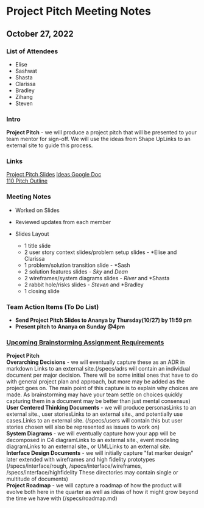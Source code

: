 # Project Pitch Meeting Notes
## October 27, 2022

### List of Attendees
- Elise
- Sashwat
- Shasta
- Clarissa
- Bradley
- Zihang
- Steven

### Intro
**Project Pitch** - we will produce a project pitch that will be presented to your team mentor for sign-off.  We will use the ideas from Shape UpLinks to an external site to guide this process.

### Links
[Project Pitch Slides](https://docs.google.com/presentation/d/1NjKDLidjCgVxzu3yr6tlaFtxpBDctUrq5DV09lAEqy8/edit#slide=id.g17963736355_5_0)
[Ideas Google Doc](https://docs.google.com/document/d/1m-2IGdsG13hjMRJtybgKpfcmRnfMunZDCUfZQRQ_9lY/edit?usp=sharing)\
[110 Pitch Outline](https://docs.google.com/document/d/1JXGjhLdT3jHvZhBXj8nSr52KK9x882rz6ZeumOR1qfg/edit?usp=sharing)

### Meeting Notes
* Worked on Slides
* Reviewed updates from each member

* Slides Layout
  * 1 title slide
  * 2 user story context slides/problem setup slides - *Elise and Clarissa
  * 1 problem/solution transition slide - *Sash
  * 2 solution features slides - *Sky* and *Dean*
  * 2 wireframes/system diagrams slides - *River* and *Shasta
  * 2 rabbit hole/risks slides - *Steven* and *Bradley
  * 1 closing slide

### Team Action Items (To Do List)
- **Send Project Pitch Slides to Ananya by Thursday(10/27) by 11:59 pm**
- **Present pitch to Ananya on Sunday @4pm**

### [Upcoming Brainstorming Assignment Requirements](https://canvas.ucsd.edu/courses/39754/assignments/526057)
**Project Pitch**\
**Overarching Decisions** - we will eventually capture these as an ADR in markdown Links to an external site.(/specs/adrs will contain an individual document per major decision.  There will be some initial ones that have to do with general project plan and approach, but more may be added as the project goes on.  The main point of this capture is to explain why choices are made.  As brainstorming may have your team settle on choices quickly capturing them in a document may be better than just mental consensus) \
**User Centered Thinking Documents** - we will produce personasLinks to an external site., user storiesLinks to an external site., and potentially use cases.Links to an external site. (/specs/users will contain this but user stories chosen will also be represented as issues to work on)\
**System Diagrams** - we will eventually capture how your app will be decomposed in C4 diagramLinks to an external site., event modeling diagramLinks to an external site., or UMLLinks to an external site. \
**Interface Design Documents** - we will initially capture "fat marker design" later extended with wireframes and high fidelity prototypes (/specs/interface/rough, /specs/interface/wireframes, /specs/interface/highfidelity  These directories may contain single or multitude of documents)\
**Project Roadmap** - we will capture a roadmap of how the product will evolve both here in the quarter as well as ideas of how it might grow beyond the time we have with  (/specs/roadmap.md)
